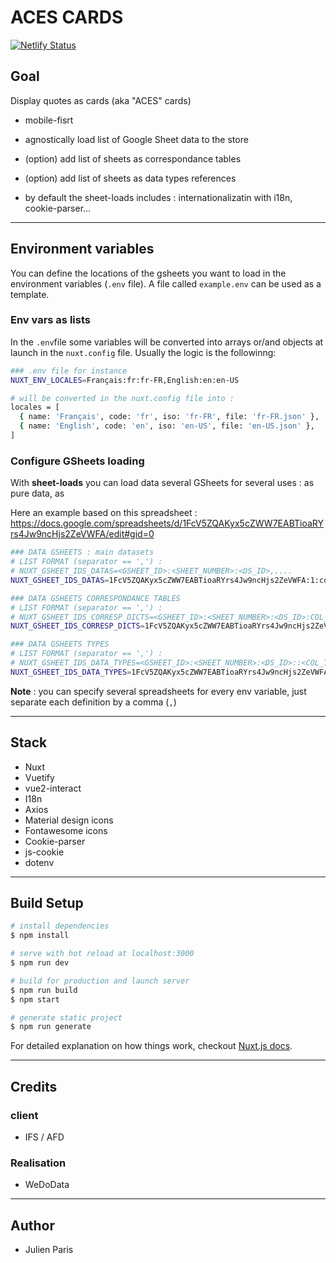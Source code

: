# ACES CARDS 


[![Netlify Status](https://api.netlify.com/api/v1/badges/c2012768-10f5-49a3-9ad1-2c988715eac4/deploy-status)](https://app.netlify.com/sites/playwithtransitions-debug-preprod/deploys)


## Goal

Display quotes as cards (aka "ACES" cards) 

- mobile-fisrt

- agnostically load list of Google Sheet data to the store
- (option) add list of sheets as correspondance tables
- (option) add list of sheets as data types references
- by default the sheet-loads includes : internationalizatin with i18n, cookie-parser...

------

## Environment variables

You can define the locations of the gsheets you want to load in the environment variables (`.env` file). A file called `example.env` can be used as a template.

### Env vars as lists

In the `.env`file some variables will be converted into arrays or/and objects at launch in the `nuxt.config` file. 
Usually the logic is the followinng: 

```bash
### .env file for instance
NUXT_ENV_LOCALES=Français:fr:fr-FR,English:en:en-US

# will be converted in the nuxt.config file into : 
locales = [
  { name: 'Français', code: 'fr', iso: 'fr-FR', file: 'fr-FR.json' },
  { name: 'English', code: 'en', iso: 'en-US', file: 'en-US.json' },
]
```

### Configure GSheets loading

With **sheet-loads** you can load data several GSheets for several uses : as pure data, as 

Here an example based on this spreadsheet : 
https://docs.google.com/spreadsheets/d/1FcV5ZQAKyx5cZWW7EABTioaRYrs4Jw9ncHjs2ZeVWFA/edit#gid=0

```bash
### DATA GSHEETS : main datasets
# LIST FORMAT (separator == ',') : 
# NUXT_GSHEET_IDS_DATAS=<GSHEET_ID>:<SHEET_NUMBER>:<DS_ID>,....
NUXT_GSHEET_IDS_DATAS=1FcV5ZQAKyx5cZWW7EABTioaRYrs4Jw9ncHjs2ZeVWFA:1:contents

### DATA GSHEETS CORRESPONDANCE TABLES
# LIST FORMAT (separator == ',') : 
# NUXT_GSHEET_IDS_CORRESP_DICTS=<GSHEET_ID>:<SHEET_NUMBER>:<DS_ID>:COL_TITLE_FOR_KEY,....
NUXT_GSHEET_IDS_CORRESP_DICTS=1FcV5ZQAKyx5cZWW7EABTioaRYrs4Jw9ncHjs2ZeVWFA:2:correspondances:categories-code

### DATA GSHEETS TYPES
# LIST FORMAT (separator == ',') : 
# NUXT_GSHEET_IDS_DATA_TYPES=<GSHEET_ID>:<SHEET_NUMBER>:<DS_ID>::<COL_TITLE_FOR_KEY>:<DATATYPE>,....
NUXT_GSHEET_IDS_DATA_TYPES=1FcV5ZQAKyx5cZWW7EABTioaRYrs4Jw9ncHjs2ZeVWFA:3:my-types:col-title:data-type:is-list:list-separator:lang:key-value-separator
```

**Note** : you can specify several spreadsheets for every env variable, just separate each definition by a comma (`,`)

----------

## Stack 

- Nuxt
- Vuetify
- vue2-interact
- I18n
- Axios
- Material design icons
- Fontawesome icons
- Cookie-parser
- js-cookie
- dotenv

----------

## Build Setup

``` bash
# install dependencies
$ npm install

# serve with hot reload at localhost:3000
$ npm run dev

# build for production and launch server
$ npm run build
$ npm start

# generate static project
$ npm run generate
```

For detailed explanation on how things work, checkout [Nuxt.js docs](https://nuxtjs.org).


--------

## Credits

### client 

- IFS / AFD

### Realisation

- WeDoData

-------

## Author

- Julien Paris
